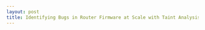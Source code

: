 ```yaml
---
layout: post
title: Identifying Bugs in Router Firmware at Scale with Taint Analysis
---
```


<script>
    window.location = "https://starlabs.sg/blog/2021/08/identifying-bugs-in-router-firmware-at-scale-with-taint-analysis/
</script>
